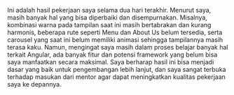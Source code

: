 
Ini adalah hasil pekerjaan saya selama dua hari terakhir. Menurut saya, masih banyak hal yang bisa diperbaiki dan disempurnakan. Misalnya, kombinasi warna pada tampilan saat ini masih bertabrakan dan kurang harmonis, beberapa rute seperti Menu dan About Us belum tersedia, serta carousel yang saat ini belum memiliki animasi sehingga tampilannya masih terasa kaku. Namun, mengingat saya masih dalam proses belajar banyak hal terkait Angular, ada banyak fitur dan potensi framework yang belum bisa saya manfaatkan secara maksimal. Saya berharap hasil ini bisa menjadi dasar yang baik untuk pengembangan lebih lanjut, dan saya sangat terbuka terhadap masukan dari mentor agar dapat meningkatkan kualitas pekerjaan saya ke depannya.
